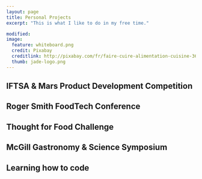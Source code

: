 ```yaml
---
layout: page
title: Personal Projects
excerpt: "This is what I like to do in my free time."

modified: 
image: 
  feature: whiteboard.png
  credit: Pixabay 
  creditlink: http://pixabay.com/fr/faire-cuire-alimentation-cuisine-366875/
  thumb: jade-logo.png
---
```


## IFTSA & Mars Product Development Competition 

## Roger Smith FoodTech Conference 

## Thought for Food Challenge 

## McGill Gastronomy & Science Symposium 

## Learning how to code
